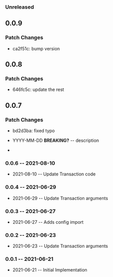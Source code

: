 ### Unreleased

## 0.0.9

### Patch Changes

- ca2f51c: bump version

## 0.0.8

### Patch Changes

- 646fc5c: update the rest

## 0.0.7

### Patch Changes

- bd2d3ba: fixed typo

- YYYY-MM-DD **BREAKING?** -- description
-

### 0.0.6 -- 2021-08-10

- 2021-08-10 -- Update Transaction code

### 0.0.4 -- 2021-06-29

- 2021-06-29 -- Update Transaction arguments

### 0.0.3 -- 2021-06-27

- 2021-06-27 -- Adds config import

### 0.0.2 -- 2021-06-23

- 2021-06-23 -- Update Transaction arguments

### 0.0.1 -- 2021-06-21

- 2021-06-21 -- Initial Implementation
